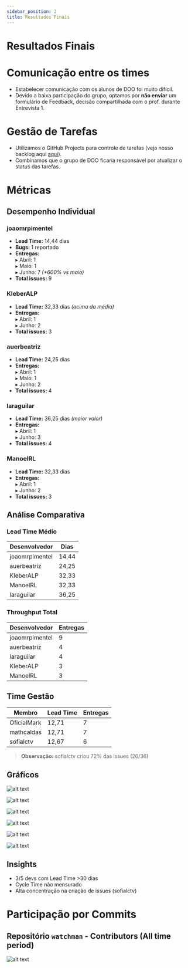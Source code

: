 ```yaml
---
sidebar_position: 2
title: Resultados Finais
---
```

# Resultados Finais

# Comunicação entre os times
- Estabelecer comunicação com os alunos de DOO foi muito difícil.
- Devido a baixa participação do grupo, optamos por **não enviar** um formulário de Feedback, decisão compartilhada com o prof. durante Entrevista 1. 

# Gestão de Tarefas
- Utilizamos o GitHub Projects para controle de tarefas (veja nosso backlog aqui [aqui](https://github.com/users/joaomrpimentel/projects/1/views/1)).
- Combinamos que o grupo de DOO ficaria responsável por atualizar o status das tarefas.

# Métricas 
## Desempenho Individual

### joaomrpimentel
- **Lead Time:** 14,44 dias  
- **Bugs:** 1 reportado  
- **Entregas:**  
  ▸ Abril: 1  
  ▸ Maio: 1  
  ▸ Junho: 7 *(+600% vs maio)*  
- **Total issues:** 9  

### KleberALP
- **Lead Time:** 32,33 dias *(acima da média)*  
- **Entregas:**  
  ▸ Abril: 1  
  ▸ Junho: 2  
- **Total issues:** 3  

### auerbeatriz
- **Lead Time:** 24,25 dias  
- **Entregas:**  
  ▸ Abril: 1  
  ▸ Maio: 1  
  ▸ Junho: 2  
- **Total issues:** 4  

### laraguilar
- **Lead Time:** 36,25 dias *(maior valor)*  
- **Entregas:**  
  ▸ Abril: 1  
  ▸ Junho: 3  
- **Total issues:** 4  

### ManoelRL
- **Lead Time:** 32,33 dias  
- **Entregas:**  
  ▸ Abril: 1  
  ▸ Junho: 2  
- **Total issues:** 3  

## Análise Comparativa

### Lead Time Médio
| Desenvolvedor   | Dias  |
|----------------|-------|
| joaomrpimentel | 14,44 |
| auerbeatriz    | 24,25 |
| KleberALP      | 32,33 |
| ManoelRL       | 32,33 |
| laraguilar     | 36,25 |

### Throughput Total
| Desenvolvedor   | Entregas |
|----------------|---------|
| joaomrpimentel | 9       |
| auerbeatriz    | 4       |
| laraguilar     | 4       |
| KleberALP      | 3       |
| ManoelRL       | 3       |


## Time Gestão
| Membro       | Lead Time | Entregas |
|--------------|-----------|---------|
| OficialMark  | 12,71     | 7       |
| mathcaldas   | 12,71     | 7       |
| sofialctv    | 12,67     | 6       |

> **Observação:** sofialctv criou 72% das issues (26/36)

## Gráficos
![alt text](../../metricas_graficos/bugs_reportados_por_usuario.png)

![alt text](../../metricas_graficos/burnup_chart.png)

![alt text](../../metricas_graficos/issues_criadas_por_autor.png)

![alt text](../../metricas_graficos/issues_fechadas_por_atribuido.png)

![alt text](../../metricas_graficos/lead_cycle_time_por_usuario.png)

![alt text](../../metricas_graficos/throughput_mensal_por_usuario.png)

## Insights
 - 3/5 devs com Lead Time >30 dias
 - Cycle Time não mensurado
 - Alta concentração na criação de issues (sofialctv)

# Participação por Commits

## Repositório `watchman` - Contributors (All time period)
![alt text](img/image.png)